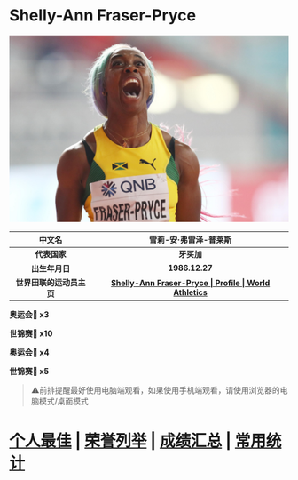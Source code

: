 # Shelly-Ann Fraser-Pryce

![Shelly-Ann-Fraser-Pryce](./Picture.jpg)

|          中文名          |                    雪莉-安·弗雷泽-普莱斯                     |
| :----------------------: | :----------------------------------------------------------: |
|       **代表国家**       |                          **牙买加**                          |
|      **出生年月日**      |                        **1986.12.27**                        |
| **世界田联的运动员主页** | **[Shelly-Ann Fraser-Pryce \| Profile \| World Athletics](https://worldathletics.org/athletes/jamaica/shelly-ann-fraser-pryce-14285680)** |

**奥运会🥇 x3**

**世锦赛🥇 x10**

**奥运会🥈 x4**

**世锦赛🥈 x5**

> ⚠前排提醒最好使用电脑端观看，如果使用手机端观看，请使用浏览器的电脑模式/桌面模式

# [个人最佳](./Personal-Best.md) \| [荣誉列举](./Honors.md) \| [成绩汇总](./Results.md) | [常用统计](./Stats.md)